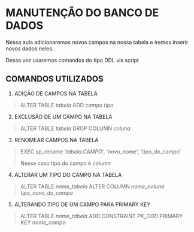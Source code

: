 # MANUTENÇÃO DO BANCO DE DADOS

Nessa aula adicionaremos novos campos na nossa tabela e iremos inserir novos dados neles.

Dessa vez usaremos comandos do tipo DDL vis script

## COMANDOS UTILIZADOS
1. ADIÇÃO DE CAMPOS NA TABELA
> ALTER TABLE *tabela*
> ADD *campo* *tipo*

2. EXCLUSÃO DE UM CAMPO NA TABELA
> ALTER TABLE *tabela*
> DROP COLUMN *coluna*

3. RENOMEAR CAMPOS NA TABELA
> EXEC sp_rename
> '*tabela.CAMPO*', 'novo_nome', 'tipo_do_campo'
>
> Nesse caso tipo do campo é *column*

4. ALTERAR UM TIPO DO CAMPO NA TABELA
> ALTER TABLE *nome_tabela*
> ALTER COLUMN *nome_coluna* *tipo_novo_do_campo*

5. ALTERANDO TIPO DE UM CAMPO PARA PRIMARY KEY
> ALTER TABLE *nome_tabela*
> ADD CONSTRAINT *PK_COD* PRIMARY KEY *nome_campo*
